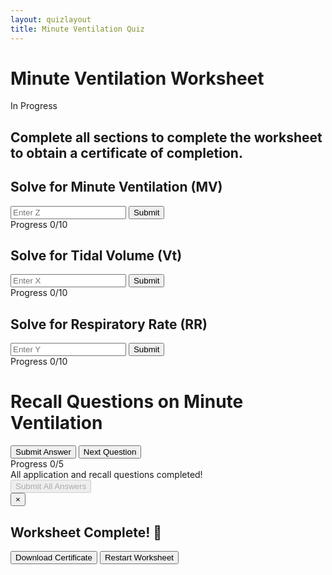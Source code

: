 ```yaml
---
layout: quizlayout
title: Minute Ventilation Quiz
---
```


<div id="math-quiz" class="math-quiz-container">
    <div class="section-title">
        <h1>Minute Ventilation Worksheet</h1>
        <span id="math-status" class="section-status">In Progress</span>
    </div>
    <h2>Complete all sections to complete the worksheet to obtain a certificate of completion.</h2>
    <div class="question-section">
        <!-- Solve for Z Card -->
        <div class="question-card" id="z-card">
            <h2>Solve for Minute Ventilation (MV)</h2>
            <div class="question" id="z-question"></div>
            <div class="input-group">
                <input type="number" step="0.001" id="z-answer" placeholder="Enter Z">
                <button id="z-submit">Submit</button>
            </div>
            <div class="feedback" id="z-feedback"></div>
            <div class="progress-container">
                <div class="progress-label">
                    <span>Progress</span>
                    <span id="z-score">0/10</span>
                </div>
                <div class="progress-bar">
                    <div class="progress" id="z-progress"></div>
                </div>
            </div>
        </div>
        <!-- Solve for X Card -->
        <div class="question-card" id="x-card">
            <h2>Solve for Tidal Volume (Vt)</h2>
            <div class="question" id="x-question"></div>
            <div class="input-group">
                <input type="number" step="0.001" id="x-answer" placeholder="Enter X">
                <button id="x-submit">Submit</button>
            </div>
            <div class="feedback" id="x-feedback"></div>
            <div class="progress-container">
                <div class="progress-label">
                    <span>Progress</span>
                    <span id="x-score">0/10</span>
                </div>
                <div class="progress-bar">
                    <div class="progress" id="x-progress"></div>
                </div>
            </div>
        </div>
        <!-- Solve for Y Card -->
        <div class="question-card" id="y-card">
            <h2>Solve for Respiratory Rate (RR)</h2>
            <div class="question" id="y-question"></div>
            <div class="input-group">
                <input type="number" step="0.001" id="y-answer" placeholder="Enter Y">
                <button id="y-submit">Submit</button>
            </div>
            <div class="feedback" id="y-feedback"></div>
            <div class="progress-container">
                <div class="progress-label">
                    <span>Progress</span>
                    <span id="y-score">0/10</span>
                </div>
                <div class="progress-bar">
                    <div class="progress" id="y-progress"></div>
                </div>
            </div>
        </div>
        <!-- Recall Card -->
        <div class="question-card recall-card" id="recall-card">
            <h1>Recall Questions on Minute Ventilation</h1>
            <div class="question" id="recall-question"></div>
            <div id="recall-options"></div>
            <div class="feedback" id="recall-feedback"></div>
            <button id="recall-submit">Submit Answer</button>
            <button id="next-recall" class="hidden">Next Question</button>
            <div class="progress-container">
                <div class="progress-label">
                    <span>Progress</span>
                    <span id="recall-score">0/5</span>
                </div>
                <div class="progress-bar">
                    <div class="progress" id="recall-progress"></div>
                </div>
            </div>
        </div>
    </div>
    <div id="math-complete" class="completion-message hidden">
        All application and recall questions completed!
    </div>
    <button id="final-submission" disabled>
    Submit All Answers
    </button>
    <!-- Add this just before </div> closing the math-quiz container -->
    <div id="completion-overlay" class="completion-overlay hidden">
        <div class="completion-content certificate-card">
            <button id="close-overlay" class="close-btn" aria-label="Close">×</button>
            <h2><i class="fas fa-check-circle success-icon"></i> Worksheet Complete! 🎉</h2>
            <div id="certificate-display" class="certificate-details">
                <!-- This will be populated by JavaScript -->
            </div>
            <div class="completion-actions">
                <button id="download-cert" class="btn-primary">
                    <i class="fas fa-download"></i> Download Certificate
                </button>
                <button id="restart-quiz" class="btn-secondary">
                    <i class="fas fa-redo"></i> Restart Worksheet
                </button>
            </div>
        </div>
    </div>
</div>


<script src="quiz.js"></script>
